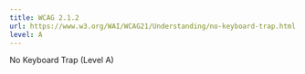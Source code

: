 ```yaml
---
title: WCAG 2.1.2
url: https://www.w3.org/WAI/WCAG21/Understanding/no-keyboard-trap.html
level: A
---
```

No Keyboard Trap (Level A)
